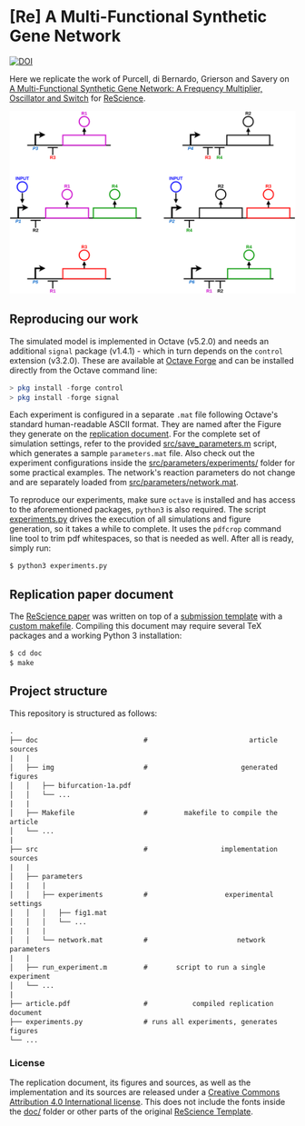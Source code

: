 # [Re] A Multi-Functional Synthetic Gene Network

<!-- @TODO: update Zenodo DOI page afeter re-release -->
[![DOI](https://zenodo.org/badge/214520225.svg)](https://zenodo.org/badge/latestdoi/214520225)

Here we replicate the work of Purcell, di Bernardo, Grierson and Savery on [A Multi-Functional Synthetic Gene Network: A Frequency Multiplier, Oscillator and Switch](https://dx.doi.org/10.1371%2Fjournal.pone.0016140) for [ReScience](https://rescience.github.io/).

![Network designed by Purcell et al.](network.png)


## Reproducing our work

The simulated model is implemented in Octave (v5.2.0) and needs an additional `signal` package (v1.4.1) - which in turn depends on the `control` extension (v3.2.0).
These are available at [Octave Forge](https://octave.sourceforge.io/) and can be installed directly from the Octave command line:

```octave
> pkg install -forge control
> pkg install -forge signal
```

Each experiment is configured in a separate `.mat` file following Octave's standard human-readable ASCII format.
They are named after the Figure they generate on the [replication document](article.pdf).
For the complete set of simulation settings, refer to the provided [src/save_parameters.m](src/save_parameters.m) script, which generates a sample `parameters.mat` file.
Also check out the experiment configurations inside the [src/parameters/experiments/](src/parameters/experiments/) folder for some practical examples.
The network's reaction parameters do not change and are separately loaded from [src/parameters/network.mat](src/parameters/network.mat).

To reproduce our experiments, make sure `octave` is installed and has access to the aforementioned packages, `python3` is also required.
The script [experiments.py](experiments.py) drives the execution of all simulations and figure generation, so it takes a while to complete.
It uses the `pdfcrop` command line tool to trim pdf whitespaces, so that is needed as well.
After all is ready, simply run:

```bash
$ python3 experiments.py
```


## Replication paper document

The [ReScience paper](article.pdf) was written on top of a [submission template](https://github.com/ReScience/template) with a [custom makefile](doc/Makefile).
Compiling this document may require several TeX packages and a working Python 3 installation:

```bash
$ cd doc
$ make
```


## Project structure

This repository is structured as follows:

```
.
├── doc                          #                         article sources
|   |
│   ├── img                      #                       generated figures
│   │   ├── bifurcation-1a.pdf
│   │   └── ...
|   |
│   ├── Makefile                 #         makefile to compile the article
│   └── ...
|
├── src                          #                  implementation sources
|   |
│   ├── parameters
|   |   |
│   │   ├── experiments          #                   experimental settings
│   │   │   ├── fig1.mat
│   │   │   └── ...
|   |   |
│   │   └── network.mat          #                      network parameters
|   |
│   ├── run_experiment.m         #       script to run a single experiment
│   └── ...
|
├── article.pdf                  #           compiled replication document
├── experiments.py               # runs all experiments, generates figures
└── ...
```


### License

The replication document, its figures and sources, as well as the implementation and its sources are released under a [Creative Commons Attribution 4.0 International license](LICENSE).
This does not include the fonts inside the [doc/](doc/) folder or other parts of the original [ReScience Template](https://github.com/ReScience/template).
